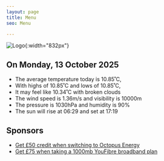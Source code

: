 ```yaml
---
layout: page
title: Menu
seo: Menu

---
```


![Logo](/images/logo.jpg){:width="832px"}

<!-- weather_marker starts -->
## On Monday, 13 October 2025

- The average temperature today is 10.85˚C,
- With highs of 10.85˚C and lows of 10.85˚C,
- It may feel like 10.34˚C with broken clouds
- The wind speed is 1.36m/s and visibility is 10000m
- The pressure is 1030hPa and humidity is 90%
- The sun will rise at 06:29 and set at 17:19

<!-- weather_marker ends -->

## Sponsors

- [Get £50 credit when switching to Octopus Energy](https://bit.ly/3oD1nnS)
- [Get £75 when taking a 1000mb YouFibre broadband plan](https://aklam.io/91zWhU?)
